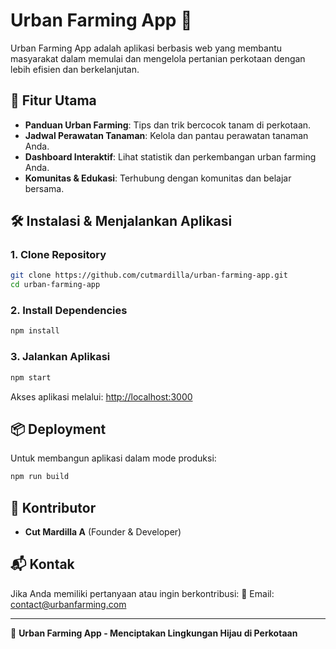 # Urban Farming App 🌱

Urban Farming App adalah aplikasi berbasis web yang membantu masyarakat dalam memulai dan mengelola pertanian perkotaan dengan lebih efisien dan berkelanjutan.

## 🚀 Fitur Utama
- **Panduan Urban Farming**: Tips dan trik bercocok tanam di perkotaan.
- **Jadwal Perawatan Tanaman**: Kelola dan pantau perawatan tanaman Anda.
- **Dashboard Interaktif**: Lihat statistik dan perkembangan urban farming Anda.
- **Komunitas & Edukasi**: Terhubung dengan komunitas dan belajar bersama.

## 🛠️ Instalasi & Menjalankan Aplikasi
### 1. Clone Repository
```sh
git clone https://github.com/cutmardilla/urban-farming-app.git
cd urban-farming-app
```
### 2. Install Dependencies
```sh
npm install
```
### 3. Jalankan Aplikasi
```sh
npm start
```
Akses aplikasi melalui: [http://localhost:3000](http://localhost:3000)

## 📦 Deployment
Untuk membangun aplikasi dalam mode produksi:
```sh
npm run build
```

## 🤝 Kontributor
- **Cut Mardilla A** (Founder & Developer)

## 📬 Kontak
Jika Anda memiliki pertanyaan atau ingin berkontribusi:
📧 Email: contact@urbanfarming.com

---
🌱 **Urban Farming App - Menciptakan Lingkungan Hijau di Perkotaan**

